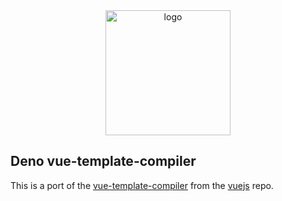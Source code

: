 <div align="center">
  <img src="https://raw.githubusercontent.com/VueServerRenderer/VueServerRenderer/main/lzyaemujz884m4tggslk.webp" width="200" alt="logo"/>
</div>

## Deno vue-template-compiler

This is a port of the [vue-template-compiler](https://github.com/vuejs/vue/tree/dev/packages/vue-template-compiler) from the [vuejs](https://github.com/vuejs/vue)    repo.


